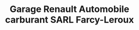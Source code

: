 ---
title: "Garage Renault Automobile carburant SARL Farcy-Leroux"
url: /courgains/garage-renault-automobile-carburant-sarl-farcy-leroux/
shop: réparation de voitures
---